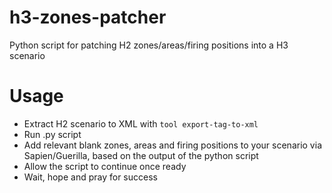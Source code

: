 # h3-zones-patcher
Python script for patching H2 zones/areas/firing positions into a H3 scenario

# Usage
* Extract H2 scenario to XML with `tool export-tag-to-xml`
* Run .py script
* Add relevant blank zones, areas and firing positions to your scenario via Sapien/Guerilla, based on the output of the python script
* Allow the script to continue once ready
* Wait, hope and pray for success
